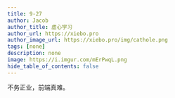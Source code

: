 ```yaml
---
title: 9-27
author: Jacob
author_title: 虚心学习
author_url: https://xiebo.pro
author_image_url: https://xiebo.pro/img/cathole.png
tags: [none]
description: none
image: https://i.imgur.com/mErPwqL.png
hide_table_of_contents: false
---
```


不务正业，前端真难。